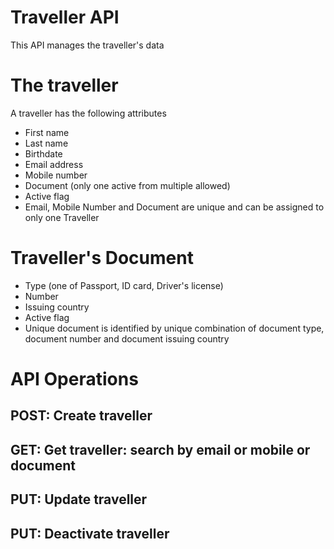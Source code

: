 # Traveller API

This API manages the traveller's data

# The traveller

A traveller has the following attributes

 - First name
 - Last name
 - Birthdate
 - Email address
 - Mobile number
 - Document (only one active from multiple allowed)
 - Active flag
 - Email, Mobile Number and Document are unique and can be assigned to only one Traveller


# Traveller's Document

 - Type (one of Passport, ID card, Driver's license)
 - Number
 - Issuing country
 - Active flag
 - Unique document is identified by unique combination of document type, document number and document issuing country

# API Operations

## POST: Create traveller
## GET: Get traveller: search by email or mobile or document
## PUT: Update traveller
## PUT: Deactivate traveller